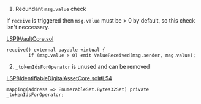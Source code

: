 1. Redundant `msg.value` check

If `receive` is triggered then `msg.value` must be > 0 by default, so this check isn't neccessary.

[LSP9VaultCore.sol](https://github.com/code-423n4/2023-06-lukso/blob/bd49f57c32a522563fc42feeee23c83c8b373405/contracts/LSP9Vault/LSP9VaultCore.sol#L92-L94)
```
receive() external payable virtual {
        if (msg.value > 0) emit ValueReceived(msg.sender, msg.value); 
```

2. `_tokenIdsForOperator` is unused and can be removed

[LSP8IdentifiableDigitalAssetCore.sol#L54](https://github.com/code-423n4/2023-06-lukso/blob/bd49f57c32a522563fc42feeee23c83c8b373405/contracts/LSP8IdentifiableDigitalAsset/LSP8IdentifiableDigitalAssetCore.sol#L54)

`mapping(address => EnumerableSet.Bytes32Set) private _tokenIdsForOperator;`
